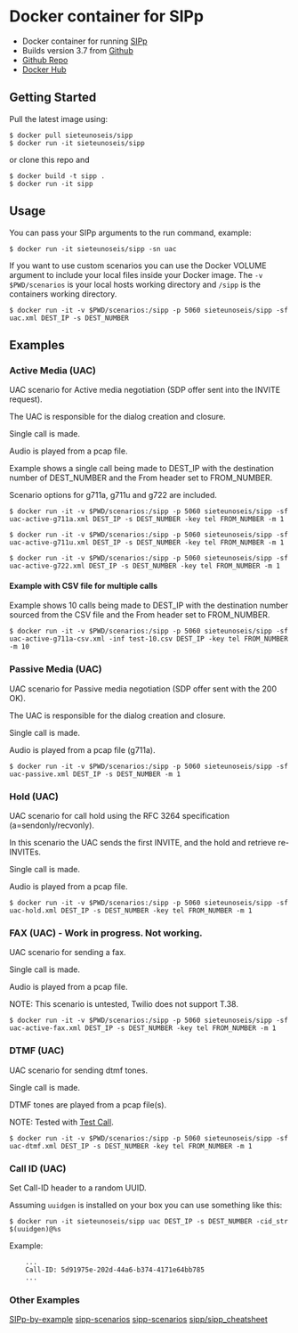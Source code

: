 # Docker container for SIPp

- Docker container for running [SIPp](http://sipp.sourceforge.net/index.html)
- Builds version 3.7 from [Github ](https://github.com/SIPp)
- [Github Repo](https://github.com/sieteunoseis/sipp)
- [Docker Hub](https://hub.docker.com/r/sieteunoseis/sipp/)

## Getting Started

Pull the latest image using:

```
$ docker pull sieteunoseis/sipp
$ docker run -it sieteunoseis/sipp
```

or clone this repo and

```
$ docker build -t sipp .
$ docker run -it sipp
```

## Usage

You can pass your SIPp arguments to the run command, example:

```
$ docker run -it sieteunoseis/sipp -sn uac
```

If you want to use custom scenarios you can use the Docker VOLUME argument to include your local files inside your Docker image.  The `-v $PWD/scenarios` is your local hosts working directory and `/sipp` is the containers working directory.

```
$ docker run -it -v $PWD/scenarios:/sipp -p 5060 sieteunoseis/sipp -sf uac.xml DEST_IP -s DEST_NUMBER
```
## Examples

### Active Media (UAC)

UAC scenario for Active media negotiation (SDP offer sent into the INVITE request).

The UAC is responsible for the dialog creation and closure.

Single call is made.

Audio is played from a pcap file.

Example shows a single call being made to DEST_IP with the destination number of DEST_NUMBER and the From header set to FROM_NUMBER.

Scenario options for g711a, g711u and g722 are included.

```
$ docker run -it -v $PWD/scenarios:/sipp -p 5060 sieteunoseis/sipp -sf uac-active-g711a.xml DEST_IP -s DEST_NUMBER -key tel FROM_NUMBER -m 1
```

```
$ docker run -it -v $PWD/scenarios:/sipp -p 5060 sieteunoseis/sipp -sf uac-active-g711u.xml DEST_IP -s DEST_NUMBER -key tel FROM_NUMBER -m 1
```

```
$ docker run -it -v $PWD/scenarios:/sipp -p 5060 sieteunoseis/sipp -sf uac-active-g722.xml DEST_IP -s DEST_NUMBER -key tel FROM_NUMBER -m 1
```

#### Example with CSV file for multiple calls

Example shows 10 calls being made to DEST_IP with the destination number sourced from the CSV file and the From header set to FROM_NUMBER.

```
$ docker run -it -v $PWD/scenarios:/sipp -p 5060 sieteunoseis/sipp -sf uac-active-g711a-csv.xml -inf test-10.csv DEST_IP -key tel FROM_NUMBER -m 10
```

### Passive Media (UAC)

UAC scenario for Passive media negotiation (SDP offer sent with the 200 OK).

The UAC is responsible for the dialog creation and closure.

Single call is made.

Audio is played from a pcap file (g711a).

```
$ docker run -it -v $PWD/scenarios:/sipp -p 5060 sieteunoseis/sipp -sf uac-passive.xml DEST_IP -s DEST_NUMBER -m 1
```

### Hold (UAC)

UAC scenario for call hold using the RFC 3264 specification (a=sendonly/recvonly).

In this scenario the UAC sends the first INVITE, and the hold and retrieve re-INVITEs.

Single call is made.

Audio is played from a pcap file.

```
$ docker run -it -v $PWD/scenarios:/sipp -p 5060 sieteunoseis/sipp -sf uac-hold.xml DEST_IP -s DEST_NUMBER -key tel FROM_NUMBER -m 1
```

### FAX (UAC) - Work in progress. Not working.

UAC scenario for sending a fax.

Single call is made.

Audio is played from a pcap file.

NOTE: This scenario is untested, Twilio does not support T.38.

```
$ docker run -it -v $PWD/scenarios:/sipp -p 5060 sieteunoseis/sipp -sf uac-active-fax.xml DEST_IP -s DEST_NUMBER -key tel FROM_NUMBER -m 1
```

### DTMF (UAC)

UAC scenario for sending dtmf tones.

Single call is made.

DTMF tones are played from a pcap file(s).

NOTE: Tested with [Test Call](https://testcall.com/804-222-1111/). 

```
$ docker run -it -v $PWD/scenarios:/sipp -p 5060 sieteunoseis/sipp -sf uac-dtmf.xml DEST_IP -s DEST_NUMBER -key tel FROM_NUMBER -m 1
```

### Call ID (UAC)

Set Call-ID header to a random UUID.

Assuming ```uuidgen``` is installed on your box you can use something like this:

```
$ docker run -it sieteunoseis/sipp uac DEST_IP -s DEST_NUMBER -cid_str $(uuidgen)@%s
```
Example:

```
    ...
    Call-ID: 5d91975e-202d-44a6-b374-4171e64bb785
    ...
```

### Other Examples
[SIPp-by-example](https://github.com/pbertera/SIPp-by-example)
[sipp-scenarios](https://github.com/saghul/sipp-scenarios)
[sipp-scenarios](https://github.com/ossobv/sipp-scenarios)
[sipp/sipp_cheatsheet](https://tomeko.net/other/sipp/sipp_cheatsheet.php?lang=en)
